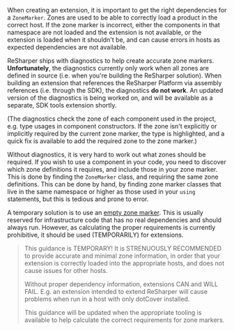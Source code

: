 [//]: # (title: How to Define a Zone Marker)

When creating an extension, it is important to get the right dependencies for a `ZoneMarker`. Zones are used to be able to correctly load a product in the correct host. If the zone marker is incorrect, either the components in that namespace are not loaded and the extension is not available, or the extension is loaded when it shouldn't be, and can cause errors in hosts as expected dependencies are not available.

ReSharper ships with diagnostics to help create accurate zone markers. **Unfortunately**, the diagnostics currently only work when all zones are defined in source (i.e. when you're building the ReSharper solution). When building an extension that references the ReSharper Platform via assembly references (i.e. through the SDK), the diagnostics **do not work**. An updated version of the diagnostics is being worked on, and will be available as a separate, SDK tools extension shortly.

(The diagnostics check the zone of each component used in the project, e.g. type usages in component constructors. If the zone isn't explicitly or implicitly required by the current zone marker, the type is highlighted, and a quick fix is available to add the required zone to the zone marker.)

Without diagnostics, it is very hard to work out what zones should be required. If you wish to use a component in your code, you need to discover which zone definitions it requires, and include those in your zone marker. This is done by finding the `ZoneMarker` class, and requiring the same zone definitions. This can be done by hand, by finding zone marker classes that live in the same namespace or higher as those used in your `using` statements, but this is tedious and prone to error.

A temporary solution is to use an [empty zone marker](Zones_Usage.md#empty-zone-marker). This is usually reserved for infrastructure code that has no real dependencies and should always run. However, as calculating the proper requirements is currently prohibitive, it should be used (TEMPORARILY) for extensions.

 >  This guidance is TEMPORARY! It is STRENUOUSLY RECOMMENDED to provide accurate and minimal zone information, in order that your extension is correctly loaded into the appropriate hosts, and does not cause issues for other hosts.
> 
> Without proper dependency information, extensions CAN and WILL FAIL. E.g. an extension intended to extend ReSharper will cause problems when run in a host with only dotCover installed.
>
> This guidance will be updated when the appropriate tooling is available to help calculate the correct requirements for zone markers.
